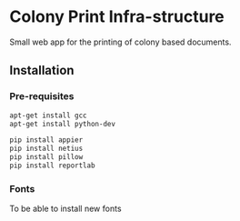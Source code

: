 # Colony Print Infra-structure

Small web app for the printing of colony based documents.

## Installation

### Pre-requisites

```bash
apt-get install gcc
apt-get install python-dev

pip install appier
pip install netius
pip install pillow
pip install reportlab
```

### Fonts

To be able to install new fonts
